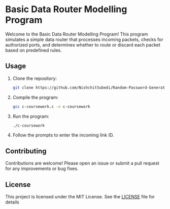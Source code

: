 # Basic Data Router Modelling Program

Welcome to the Basic Data Router Modelling Program! This program simulates a simple data router that processes incoming packets, checks for authorized ports, and determines whether to route or discard each packet based on predefined rules.

## Usage

1. Clone the repository:
    ```bash
    git clone https://github.com/NishchitSubedi/Random-Password-Generator-in-C
    ```

2. Compile the program:
    ```bash
    gcc c-coursework.c -o c-coursework
    ```

3. Run the program:
    ```bash
    ./c-coursework
    ```

4. Follow the prompts to enter the incoming link ID.

## Contributing

Contributions are welcome! Please open an issue or submit a pull request for any improvements or bug fixes.

## License

This project is licensed under the MIT License. See the [LICENSE](LICENSE) file for details
